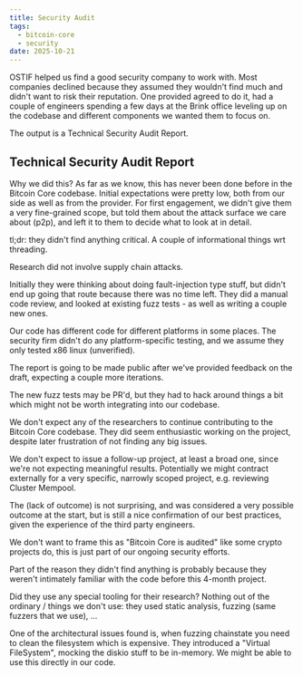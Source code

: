 ```yaml
---
title: Security Audit
tags:
  - bitcoin-core
  - security
date: 2025-10-21
---
```


OSTIF helped us find a good security company to work with. Most companies
declined because they assumed they wouldn't find much and didn't want to risk
their reputation. One provided agreed to do it, had a couple of engineers spending
a few days at the Brink office leveling up on the codebase and different
components we wanted them to focus on.

The output is a Technical Security Audit Report.

## Technical Security Audit Report

Why we did this? As far as we know, this has never been done before in the
Bitcoin Core codebase. Initial expectations were pretty low, both from our side
as well as from the provider. For first engagement, we didn't give them a very
fine-grained scope, but told them about the attack surface we care about (p2p),
and left it to them to decide what to look at in detail.

tl;dr: they didn't find anything critical. A couple of informational things wrt
threading.

Research did not involve supply chain attacks.

Initially they were thinking about doing fault-injection type stuff, but didn't
end up going that route because there was no time left. They did a manual code
review, and looked at existing fuzz tests - as well as writing a couple new
ones.

Our code has different code for different platforms in some places. The security
firm didn't do any platform-specific testing, and we assume they only tested x86
linux (unverified).

The report is going to be made public after we've provided feedback on the
draft, expecting a couple more iterations.

The new fuzz tests may be PR'd, but they had to hack around things a bit which
might not be worth integrating into our codebase.

We don't expect any of the researchers to continue contributing to the Bitcoin
Core codebase. They did seem enthusiastic working on the project, despite later
frustration of not finding any big issues.

We don't expect to issue a follow-up project, at least a broad one, since we're
not expecting meaningful results.  Potentially we might contract externally for
a very specific, narrowly scoped project, e.g. reviewing Cluster Mempool.

The (lack of outcome) is not surprising, and was considered a very possible
outcome at the start, but is still a nice confirmation of our best practices,
given the experience of the third party engineers.

We don't want to frame this as "Bitcoin Core is audited" like some crypto
projects do, this is just part of our ongoing security efforts.

Part of the reason they didn't find anything is probably because they weren't
intimately familiar with the code before this 4-month project.

Did they use any special tooling for their research? Nothing out of the ordinary
/ things we don't use: they used static analysis, fuzzing (same fuzzers that we
use), ...

One of the architectural issues found is, when fuzzing chainstate you need to
clean the filesystem which is expensive. They introduced a "Virtual FileSystem",
mocking the diskio stuff to be in-memory. We might be able to use this directly
in our code.
